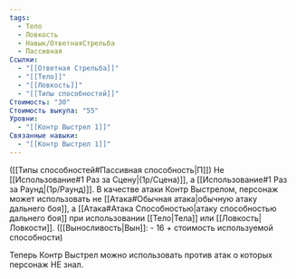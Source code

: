 ```yaml
---
tags:
  - Тело
  - Ловкость
  - Навык/ОтветнаяСтрельба
  - Пассивная
Ссылки:
  - "[[Ответная Стрельба]]"
  - "[[Тело]]"
  - "[[Ловкость]]"
  - "[[Типы способностей]]"
Стоимость: "30"
Стоимость выкупа: "55"
Уровни:
  - "[[Контр Выстрел 1]]"
Связанные навыки:
  - "[[Контр Выстрел 1]]"
---
```

([[Типы способностей#Пассивная способность|П]]) Не [[Использование#1 Раз за Сцену|(1р/Сцена)]], а [[Использование#1 Раз за Раунд|(1р/Раунд)]]. 
В качестве атаки Контр Выстрелом, персонаж может использовать не [[Атака#Обычная атака|обычную атаку дальнего боя]], а [[Атака#Атака Способностью|атаку способностью дальнего боя]] при использовании [[Тело|Тела]] или [[Ловкость|Ловкости]]. ([[Выносливость|Вын]]: - 16 + стоимость используемой способности)

Теперь Контр Выстрел можно использовать против атак о которых персонаж НЕ знал.